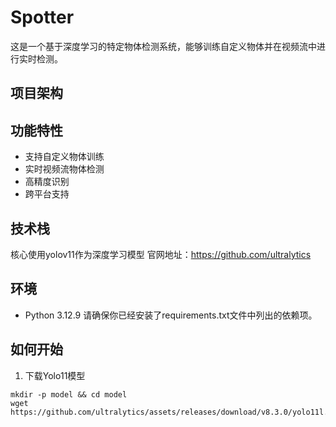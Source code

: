# Spotter

这是一个基于深度学习的特定物体检测系统，能够训练自定义物体并在视频流中进行实时检测。

## 项目架构

## 功能特性
- 支持自定义物体训练
- 实时视频流物体检测
- 高精度识别
- 跨平台支持

## 技术栈
核心使用yolov11作为深度学习模型
官网地址：https://github.com/ultralytics
## 环境
  - Python 3.12.9
  请确保你已经安装了requirements.txt文件中列出的依赖项。
## 如何开始

1. 下载Yolo11模型
```shell
mkdir -p model && cd model
wget https://github.com/ultralytics/assets/releases/download/v8.3.0/yolo11l.pt
```